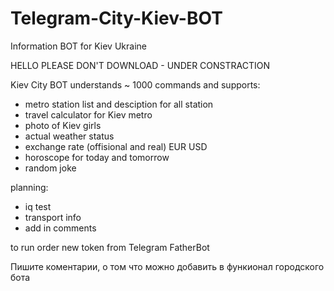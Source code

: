 # Telegram-City-Kiev-BOT
Information BOT for Kiev Ukraine

HELLO PLEASE DON'T DOWNLOAD - UNDER CONSTRACTION

Kiev City BOT understands ~ 1000 commands and supports:

- metro station list and desciption for all station
- travel calculator for Kiev metro
- photo of Kiev girls
- actual weather status
- exchange rate (offisional and real)  EUR USD 
- horoscope for today and tomorrow
- random joke

planning:
- iq test 
- transport info
- add in comments


to run order new token from Telegram FatherBot


Пишите коментарии, о том что можно добавить в функионал городского бота

